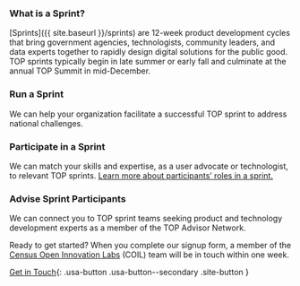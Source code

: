 
<!---{% assign currSprintTags = "" | split: "," %}
{% for sprint in site.sprints | sort: "order" %}
  {% if sprint.isCurrent and sprint.lang != "esp" %}
    {% assign currSprintTags = currSprintTags | push: sprint.short-name %}
  {% endif %}
{% endfor %}

{% assign allSprintTags = "" | split: "," %}
{% assign sortedSprints = site.sprints | sort: "order" %}
{% assign sortedSprints = sortedSprints | where_exp: "item", "item.lang != 'esp'" %}
{% for sprint in sortedSprints limit:2 %}
  {% assign allSprintTags = allSprintTags | push: sprint.short-name %}
{% endfor %}

{% if currSprintTags.size > 0 %}

{% else %}

{% endif %}--->

### What is a Sprint?
[Sprints]({{ site.baseurl }}/sprints) are 12-week product development cycles that bring government agencies, technologists, community leaders, and data experts together to rapidly design digital solutions for the public good. TOP sprints typically begin in late summer or early fall and culminate at the annual TOP Summit in mid-December.
<!---### [Join an Upcoming Sprint →]({{ site.baseurl }}/sprints)
We're getting ready to launch sprints focused on {% for tag in currSprintTags %}{% assign match = site.data.sprints | where: "short-tag", tag | first %}{% assign prefix = "" %}{% if forloop.last and currSprintTags.size >= 3 %}{% assign prefix = ", and " %}{% elsif forloop.index0 > 0 %}{% if currSprintTags.size == 2 %}{% assign prefix = " and " %}{% else %}{% assign prefix = ", " %}{% endif %}{% endif %}{% assign link = site.sprints | where: "short-name", tag | first %}{{ prefix }}[{{ match.Name }}]({{ link.url }}){% endfor %}. Learn more about the challenges we're addressing, and then [complete this form]({{ site.contacts.census-form}}) to express interest.-->

### Run a Sprint
We can help your organization facilitate a successful TOP sprint to address national challenges.
<!---We recently launched sprints focused on {% for tag in allSprintTags %}{% assign match = site.data.sprints | where: "short-tag", tag | first %}{% assign prefix = "" %}{% if forloop.last and allSprintTags.size >= 3 %}{% assign prefix = ", and " %}{% elsif forloop.index0 > 0 %}{% if allSprintTags.size == 2 %}{% assign prefix = " and " %}{% else %}{% assign prefix = ", " %}{% endif %}{% endif %}{% assign link = site.sprints | where: "short-name", tag | first %}{{ prefix }}[{{ match.Name }}]({{ link.url }}){% endfor %}, and we're always getting more sprints ready.-->

### Participate in a Sprint
We can match your skills and expertise, as a user advocate or technologist, to relevant TOP sprints. 
[Learn more about participants’ roles in a sprint.]({{site.baseurl}}/our-process/#roles) 

### Advise Sprint Participants
We can connect you to TOP sprint teams seeking product and technology development experts as a member of the TOP Advisor Network.

Ready to get started? When you complete our signup form, a member of the [Census Open Innovation Labs](https://coil.census.gov/) (COIL) team will be in touch within one week.

[Get in Touch](https://www.census.gov/forms/contact-top.html){: .usa-button .usa-button--secondary .site-button }
